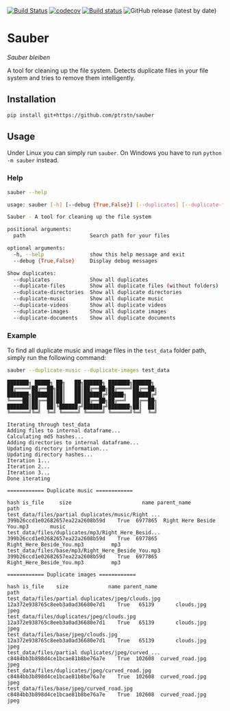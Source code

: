 [![Build Status](https://travis-ci.com/ptrstn/sauber.svg?branch=master)](https://travis-ci.com/ptrstn/sauber)
[![codecov](https://codecov.io/gh/ptrstn/sauber/branch/master/graph/badge.svg)](https://codecov.io/gh/ptrstn/sauber)
[![Build status](https://ci.appveyor.com/api/projects/status/73c2n36tmhlxfwyj/branch/master?svg=true)](https://ci.appveyor.com/project/ptrstn/sauber/branch/master)
![GitHub release (latest by date)](https://img.shields.io/github/v/release/ptrstn/deleteme)

# Sauber

*Sauber bleiben*

A tool for cleaning up the file system. Detects duplicate files in your file system and tries to remove them intelligently.

## Installation

```bash
pip install git+https://github.com/ptrstn/sauber
```

## Usage

Under Linux you can simply run ```sauber```. On Windows you have to run ```python -m sauber``` instead.

### Help

```bash
sauber --help
```

```bash
usage: sauber [-h] [--debug {True,False}] [--duplicates] [--duplicate-files] [--duplicate-directories] [--duplicate-music] [--duplicate-videos] [--duplicate-images] [--duplicate-documents] path

Sauber - A tool for cleaning up the file system

positional arguments:
  path                     Search path for your files

optional arguments:
  -h, --help               show this help message and exit
  --debug {True,False}     Display debug messages

Show duplicates:
  --duplicates             Show all duplicates
  --duplicate-files        Show all duplicate files (without folders)
  --duplicate-directories  Show all duplicate directories
  --duplicate-music        Show all duplicate music
  --duplicate-videos       Show all duplicate videos
  --duplicate-images       Show all duplicate images
  --duplicate-documents    Show all duplicate documents
```

### Example

To find all duplicate music and image files in the ```test_data``` folder path, simply run the following command:

```bash
sauber --duplicate-music --duplicate-images test_data
```

```
███████╗ █████╗ ██╗   ██╗██████╗ ███████╗██████╗ 
██╔════╝██╔══██╗██║   ██║██╔══██╗██╔════╝██╔══██╗
███████╗███████║██║   ██║██████╔╝█████╗  ██████╔╝
╚════██║██╔══██║██║   ██║██╔══██╗██╔══╝  ██╔══██╗
███████║██║  ██║╚██████╔╝██████╔╝███████╗██║  ██║
╚══════╝╚═╝  ╚═╝ ╚═════╝ ╚═════╝ ╚══════╝╚═╝  ╚═╝

Iterating through test_data
Adding files to internal dataframe...
Calculating md5 hashes...
Adding directories to internal dataframe...
Updating directory information...
Updating directory hashes...
Iteration 1...
Iteration 2...
Iteration 3...
Done iterating

============ Duplicate music ============
                                                                                hash is_file     size                       name parent_name
path                                                                                                                                        
test_data/files/partial duplicates/music/Right ...  399b26ccd1e02682657ea22a2608b59d    True  6977865  Right Here Beside You.mp3       music
test_data/files/duplicates/mp3/Right_Here_Besid...  399b26ccd1e02682657ea22a2608b59d    True  6977865  Right_Here_Beside_You.mp3         mp3
test_data/files/base/mp3/Right_Here_Beside_You.mp3  399b26ccd1e02682657ea22a2608b59d    True  6977865  Right_Here_Beside_You.mp3         mp3

============ Duplicate images ============
                                                                                hash is_file    size             name parent_name
path                                                                                                                             
test_data/files/partial duplicates/jpeg/clouds.jpg  12a372e938765c8eeb3a0ad36680e7d1    True   65139       clouds.jpg        jpeg
test_data/files/duplicates/jpeg/clouds.jpg          12a372e938765c8eeb3a0ad36680e7d1    True   65139       clouds.jpg        jpeg
test_data/files/base/jpeg/clouds.jpg                12a372e938765c8eeb3a0ad36680e7d1    True   65139       clouds.jpg        jpeg
test_data/files/partial duplicates/jpeg/curved_...  c8484bb3b898d4ce1bcae81b8be76a7e    True  102608  curved_road.jpg        jpeg
test_data/files/duplicates/jpeg/curved_road.jpg     c8484bb3b898d4ce1bcae81b8be76a7e    True  102608  curved_road.jpg        jpeg
test_data/files/base/jpeg/curved_road.jpg           c8484bb3b898d4ce1bcae81b8be76a7e    True  102608  curved_road.jpg        jpeg
```
